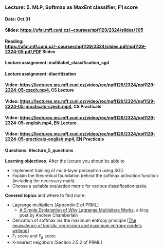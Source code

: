 ### Lecture: 5. MLP, Softmax as MaxEnt classifier, F1 score
#### Date: Oct 31
#### Slides: https://ufal.mff.cuni.cz/~courses/npfl129/2324/slides/?05
#### Reading: https://ufal.mff.cuni.cz/~courses/npfl129/2324/slides.pdf/npfl129-2324-05.pdf,PDF Slides
#### Lecture assignment: multilabel_classification_sgd
#### Lecture assignment: diacritization
#### Video: https://lectures.ms.mff.cuni.cz/video/rec/npfl129/2324/npfl129-2324-05-czech.mp4, CS Lecture
#### Video: https://lectures.ms.mff.cuni.cz/video/rec/npfl129/2324/npfl129-2324-05-practicals-czech.mp4, CS Practicals
#### Video: https://lectures.ms.mff.cuni.cz/video/rec/npfl129/2324/npfl129-2324-05-english.mp4, EN Lecture
#### Video: https://lectures.ms.mff.cuni.cz/video/rec/npfl129/2324/npfl129-2324-05-practicals-english.mp4, EN Practicals
#### Questions: #lecture_5_questions

**Learning objectives.** After the lecture you shoud be able to

- Implement training of multi-layer perceptron using SGD.
- Explain the theoretical foundation behind the softmax activation function
  (including the necessary math).
- Choose a suitable evaluation metric for various classification tasks.

**Covered topics** and where to find more:

- Lagrange multipliers [Appendix E of PRML]
  - [A Simple Explanation of Why Lagrange Multipliers Works](https://medium.com/@andrew.chamberlain/a-simple-explanation-of-why-lagrange-multipliers-works-253e2cdcbf74), a blog post by Andrew Chamberlain
- Derivation of softmax via the maximum entropy principle [[The equivalence of logistic regression and maximum entropy models writeup](https://github.com/WinVector/Examples/blob/main/dfiles/LogisticRegressionMaxEnt.pdf)]
- $F_1$ score and $F_β$ score
- K-nearest neighbors [Section 2.5.2 of PRML]
